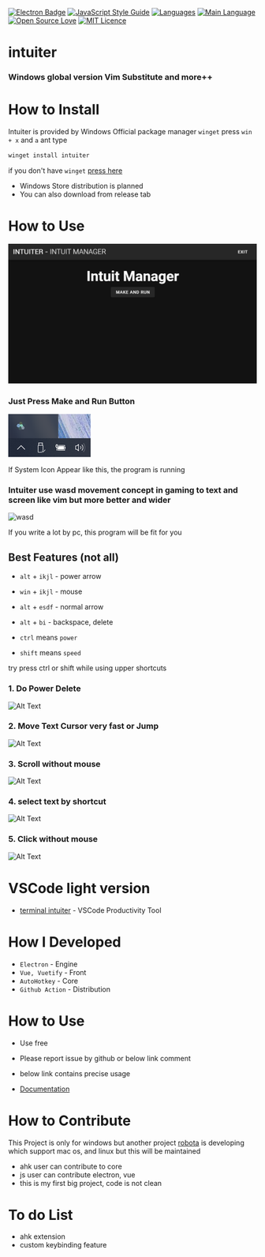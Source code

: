 [![Electron Badge](https://img.shields.io/badge/Electron-based-blue?logo=electron&logoColor=white)](https://electronjs.org/)
[![JavaScript Style Guide](https://img.shields.io/badge/code_style-standard-brightgreen.svg)](https://standardjs.com)
[![Languages](https://img.shields.io/github/languages/count/sungle3737/intuiter)](https://github.com/sungle3737/intuiter/blob/master/vue.config.js)
[![Main Language](https://img.shields.io/github/languages/top/sungle3737/intuiter)](https://github.com/sungle3737/intuiter/tree/master/resources/ahk)
[![Open Source Love](https://badges.frapsoft.com/os/v2/open-source.png?v=103)](https://github.com/ellerbrock/open-source-badges/)
[![MIT Licence](https://badges.frapsoft.com/os/mit/mit.svg?v=103)](https://github.com/sungle3737/intuiter/blob/master/LICENSE)

# intuiter

### Windows global version Vim Substitute and more++

# How to Install
Intuiter is provided by Windows Official package manager `winget`
press `win + x` and `a` ant type

```bash
winget install intuiter
```

if you don't have `winget` [press here](https://www.microsoft.com/ko-kr/p/app-installer/9nblggh4nns1?ocid=9nblggh4nns1_ORSEARCH_Bing&rtc=2&activetab=pivot:overviewtab)

- Windows Store distribution is planned
- You can also download from release tab


# How to Use

![Alt Text](gif/program.png)
### Just Press **Make and Run** Button

![Alt Text](gif/tray.png)

If System Icon Appear like this, the program is running

### Intuiter use **wasd movement** concept in gaming to **text** and **screen** like vim but more better and wider


![wasd](https://images.pexels.com/photos/2755173/pexels-photo-2755173.jpeg?cs=srgb&dl=wasd-2755173.jpg)

If you write a lot by pc, this program will be fit for you

## Best Features (not all)

- `alt` + `ikjl` - power arrow
- `win` + `ikjl` - mouse
- `alt` + `esdf` - normal arrow
- `alt` + `bi` - backspace, delete

- `ctrl` means `power`
- `shift` means `speed`

try press ctrl or shift while using upper shortcuts

### 1. Do Power Delete

![Alt Text](gif/delete.gif)

### 2. Move Text Cursor very fast or Jump

![Alt Text](gif/move.gif)

### 3. Scroll without mouse

![Alt Text](gif/scroll.gif)

### 4. select text by shortcut

![Alt Text](gif/select.gif)

### 5. Click without mouse

![Alt Text](gif/click.gif)


# VSCode light version
- [terminal intuiter](https://marketplace.visualstudio.com/items?itemName=seonglae.terminal-intuiter) - VSCode Productivity Tool

# How I Developed

- `Electron` - Engine
- `Vue, Vuetify` - Front
- `AutoHotkey` - Core
- `Github Action` - Distribution

# How to Use

- Use free
- Please report issue by github or below link comment
- below link contains precise usage

- [Documentation](https://images.pexels.com/photos/2755173/pexels-photo-2755173.jpeg?cs=srgb&dl=wasd-2755173.jpg)

# How to Contribute

This Project is only for windows but another project [robota]() is developing
which support mac os, and linux but this will be maintained

- ahk user can contribute to core
- js user can contribute electron, vue
- this is my first big project, code is not clean

# To do List

- ahk extension
- custom keybinding feature
